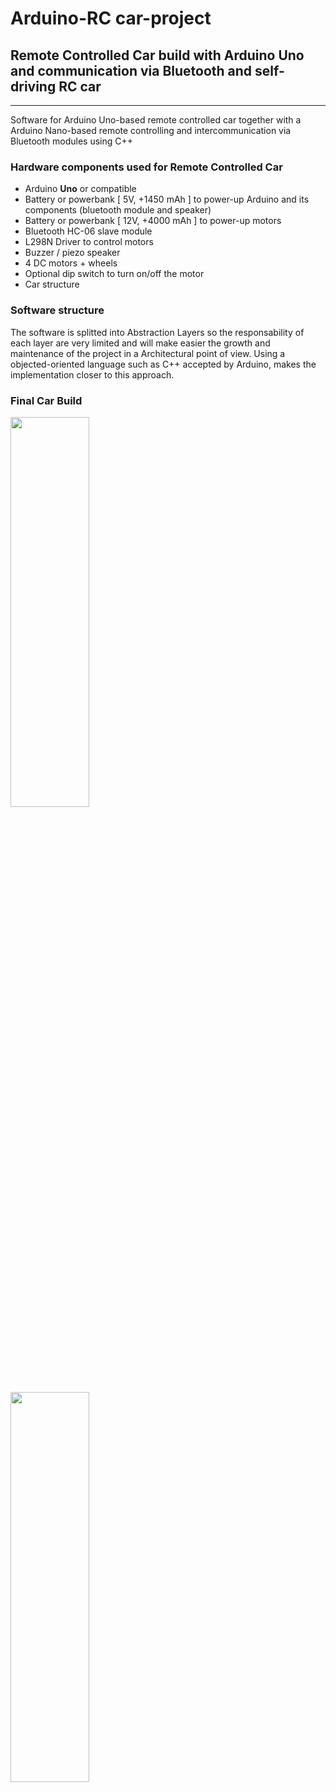 Arduino-RC car-project
================
Remote Controlled Car build with Arduino Uno and communication via Bluetooth and self-driving RC car
---------------------------------------------
---
Software for Arduino Uno-based remote controlled car together with a Arduino Nano-based remote controlling and intercommunication via Bluetooth modules using C++   


### Hardware components used for Remote Controlled Car   
* Arduino **Uno** or compatible
* Battery or powerbank [ 5V, +1450 mAh ] to power-up Arduino and its components (bluetooth module and speaker)
* Battery or powerbank [ 12V, +4000 mAh ] to power-up motors
* Bluetooth HC-06 slave module
* L298N Driver to control motors
* Buzzer / piezo speaker
* 4 DC motors + wheels
* Optional dip switch to turn on/off the motor
* Car structure

### Software structure
The software is splitted into Abstraction Layers so the responsability of each layer are very limited and will make easier the growth and maintenance of the project in a Architectural point of view. Using a objected-oriented language such as C++ accepted by Arduino, makes the implementation closer to this approach.


### Final Car Build
<img src='https://ifh.cc/g/O12cqY.jpg' width="50%" height="40%">
<img src='https://ifh.cc/g/vDOkHo.jpg' width="50%" height="40%">

